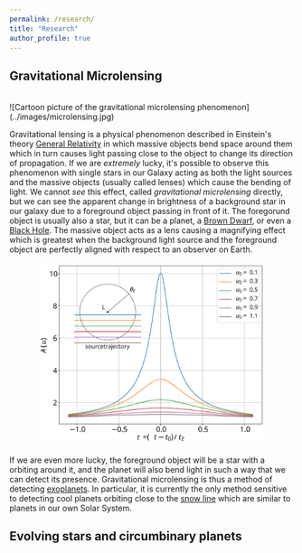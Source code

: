 ```yaml
---
permalink: /research/
title: "Research"
author_profile: true
---
```

## Gravitational Microlensing
<br>
![Cartoon picture of the gravitational microlensing phenomenon](../images/microlensing.jpg)

Gravitational lensing is a physical phenomenon described in 
 Einstein's theory [General Relativity](https://en.wikipedia.org/wiki/General_relativity)
in which massive objects bend space around them which in turn causes light 
passing close to the object to change its direction of propagation.
If we are *extremely* lucky, it's possible to observe this phenomenon with
single stars in our Galaxy acting as both the light sources and the massive
objects (usually called lenses) which cause the bending of light.
We cannot *see* this effect, called *gravitational microlensing* directly, 
but we can see the apparent change in brightness of a background star in 
our galaxy due to a foreground object passing in front of it. The foregorund
object is usually also a star, but it can be a planet, a 
[Brown Dwarf](https://en.wikipedia.org/wiki/Brown_dwarf), or even a [Black
Hole](https://en.wikipedia.org/wiki/Black_hole). 
The massive object acts as a lens causing a magnifying effect which is 
greatest when the background light source and the foreground object are 
perfectly aligned with respect to an observer on Earth.

<p style="text-align:center;"><img src="../images/magnification.svg"
     alt="Magnification of a point light source due to point mass lensing object." 
     width="80%"/></p>

If we are even more lucky, the foreground object will be a star with a 
orbiting around it, and the planet will also bend light in such a way that
we can detect its presence. Gravitational microlensing is thus a method
of detecting [exoplanets](https://en.wikipedia.org/wiki/Exoplanet). In 
particular, it is currently the only method sensitive to detecting cool 
planets orbiting close to the 
[snow line](https://en.wikipedia.org/wiki/Frost_line_(astrophysics)) 
which are similar to planets in our own Solar System.

## Evolving stars and circumbinary planets

